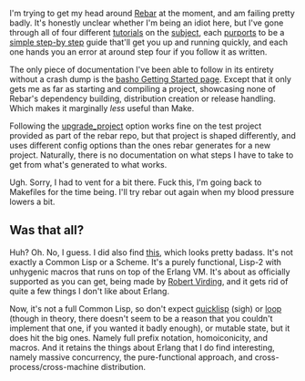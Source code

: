 I'm trying to get my head around [Rebar](https://github.com/basho/rebar) at the moment, and am failing pretty badly. It's honestly unclear whether I'm being an idiot here, but I've gone through all of four different [tutorials](http://www.metabrew.com/article/erlang-rebar-tutorial-generating-releases-upgrades) on the [subject](http://alancastro.org/2010/05/01/erlang-application-management-with-rebar.html), each [purports](http://carbonshaft.blogspot.ca/2011/11/tutorial-getting-started-with-erlang.html) to be a [simple step-by step](http://damntechnology.blogspot.ca/2011/08/starting-with-rebar.html) guide that'll get you up and running quickly, and each one hands you an error at around step four if you follow it as written.

The only piece of documentation I've been able to follow in its entirety without a crash dump is the [basho Getting Started page](https://github.com/basho/rebar/wiki/Getting-started). Except that it only gets me as far as starting and compiling a project, showcasing none of Rebar's dependency building, distribution creation or release handling. Which makes it marginally *less* useful than Make.

Following the [upgrade_project](https://github.com/basho/rebar/tree/master/test/upgrade_project) option works fine on the test project provided as part of the rebar repo, but that project is shaped differently, and uses different config options than the ones rebar generates for a new project. Naturally, there is no documentation on what steps I have to take to get from what's generated to what works.

Ugh. Sorry, I had to vent for a bit there. Fuck this, I'm going back to Makefiles for the time being. I'll try rebar out again when my blood pressure lowers a bit.

## <a name="was-that-all" href="#was-that-all"></a>Was that all?

Huh? Oh. No, I guess. I did also find [this](https://github.com/rvirding/lfe/blob/master/doc/user_guide.txt), which looks pretty badass. It's not exactly a Common Lisp or a Scheme. It's a purely functional, Lisp-2 with unhygenic macros that runs on top of the Erlang VM. It's about as officially supported as you can get, being made by [Robert Virding](http://rvirding.blogspot.ca/), and it gets rid of quite a few things I don't like about Erlang.

Now, it's not a full Common Lisp, so don't expect [quicklisp](http://www.quicklisp.org/beta/) (sigh) or [loop](http://www.lispworks.com/documentation/HyperSpec/Body/m_loop.htm#loop) (though in theory, there doesn't seem to be a reason that you couldn't implement that one, if you wanted it badly enough), or mutable state, but it does hit the big ones. Namely full prefix notation, homoiconicity, and macros. And it retains the things about Erlang that I do find interesting, namely massive concurrency, the pure-functional approach, and cross-process/cross-machine distribution.
